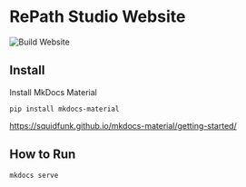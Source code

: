 # RePath Studio Website

![Build Website](https://github.com/re-path/website/actions/workflows/website.yml/badge.svg)

## Install

Install MkDocs Material
```
pip install mkdocs-material
```
https://squidfunk.github.io/mkdocs-material/getting-started/

## How to Run
```
mkdocs serve
```
